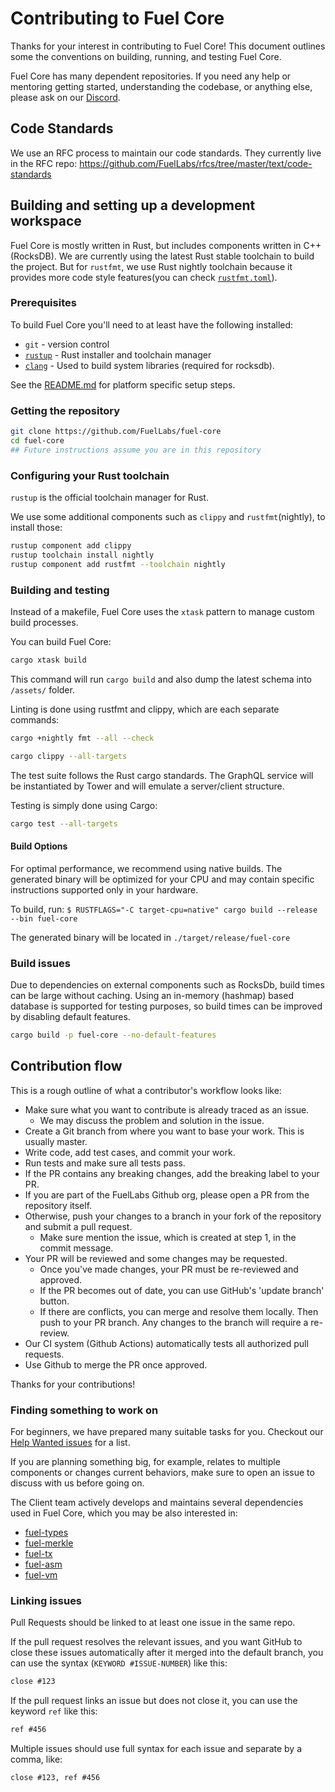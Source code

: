 # Contributing to Fuel Core

Thanks for your interest in contributing to Fuel Core! This document outlines some the conventions on building, running, and testing Fuel Core.

Fuel Core has many dependent repositories. If you need any help or mentoring getting started, understanding the codebase, or anything else, please ask on our [Discord](https://discord.gg/xfpK4Pe).

## Code Standards

We use an RFC process to maintain our code standards. They currently live in the RFC repo: <https://github.com/FuelLabs/rfcs/tree/master/text/code-standards>

## Building and setting up a development workspace

Fuel Core is mostly written in Rust, but includes components written in C++ (RocksDB).
We are currently using the latest Rust stable toolchain to build the project.
But for `rustfmt`, we use Rust nightly toolchain because it provides more code style features(you can check [`rustfmt.toml`](.rustfmt.toml)).

### Prerequisites

To build Fuel Core you'll need to at least have the following installed:

* `git` - version control
* [`rustup`](https://rustup.rs/) - Rust installer and toolchain manager
* [`clang`](http://releases.llvm.org/download.html) - Used to build system libraries (required for rocksdb).

See the [README.md](README.md#system-requirements) for platform specific setup steps.

### Getting the repository

```sh
git clone https://github.com/FuelLabs/fuel-core
cd fuel-core
## Future instructions assume you are in this repository
```

### Configuring your Rust toolchain

`rustup` is the official toolchain manager for Rust.

We use some additional components such as `clippy` and `rustfmt`(nightly), to install those:

```sh
rustup component add clippy
rustup toolchain install nightly
rustup component add rustfmt --toolchain nightly
```

### Building and testing

Instead of a makefile, Fuel Core uses the `xtask` pattern to manage custom build processes.

You can build Fuel Core:

```sh
cargo xtask build
```

This command will run `cargo build` and also dump the latest schema into `/assets/` folder.

Linting is done using rustfmt and clippy, which are each separate commands:

```sh
cargo +nightly fmt --all --check
```

```sh
cargo clippy --all-targets
```

The test suite follows the Rust cargo standards. The GraphQL service will be instantiated by 
Tower and will emulate a server/client structure.

Testing is simply done using Cargo:

```sh
cargo test --all-targets
```

#### Build Options

For optimal performance, we recommend using native builds. The generated binary will be optimized for your CPU and may contain specific instructions supported only in your hardware.

To build, run:
`$ RUSTFLAGS="-C target-cpu=native" cargo build --release --bin fuel-core`

The generated binary will be located in `./target/release/fuel-core`

### Build issues

Due to dependencies on external components such as RocksDb, build times can be large without caching.
Using an in-memory (hashmap) based database is supported for testing purposes, so build times can be improved by disabling
default features.

```sh
cargo build -p fuel-core --no-default-features
```

## Contribution flow

This is a rough outline of what a contributor's workflow looks like:

* Make sure what you want to contribute is already traced as an issue.
  * We may discuss the problem and solution in the issue.
* Create a Git branch from where you want to base your work. This is usually master.
* Write code, add test cases, and commit your work.
* Run tests and make sure all tests pass.
* If the PR contains any breaking changes, add the breaking label to your PR.
* If you are part of the FuelLabs Github org, please open a PR from the repository itself.
* Otherwise, push your changes to a branch in your fork of the repository and submit a pull request.
  * Make sure mention the issue, which is created at step 1, in the commit message.
* Your PR will be reviewed and some changes may be requested.
  * Once you've made changes, your PR must be re-reviewed and approved.
  * If the PR becomes out of date, you can use GitHub's 'update branch' button.
  * If there are conflicts, you can merge and resolve them locally. Then push to your PR branch.
      Any changes to the branch will require a re-review.
* Our CI system (Github Actions) automatically tests all authorized pull requests.
* Use Github to merge the PR once approved.

Thanks for your contributions!

### Finding something to work on

For beginners, we have prepared many suitable tasks for you. Checkout our [Help Wanted issues](https://github.com/FuelLabs/fuel-core/issues?q=is%3Aopen+is%3Aissue+label%3A%22help+wanted%22) for a list.

If you are planning something big, for example, relates to multiple components or changes current behaviors, make sure to open an issue to discuss with us before going on.

The Client team actively develops and maintains several dependencies used in Fuel Core, which you may be also interested in:

* [fuel-types](https://github.com/FuelLabs/fuel-types)
* [fuel-merkle](https://github.com/FuelLabs/fuel-merkle)
* [fuel-tx](https://github.com/FuelLabs/fuel-tx)
* [fuel-asm](https://github.com/FuelLabs/fuel-asm)
* [fuel-vm](https://github.com/FuelLabs/fuel-vm)

### Linking issues

Pull Requests should be linked to at least one issue in the same repo.

If the pull request resolves the relevant issues, and you want GitHub to close these issues automatically after it merged into the default branch, you can use the syntax (`KEYWORD #ISSUE-NUMBER`) like this:

```md
close #123
```

If the pull request links an issue but does not close it, you can use the keyword `ref` like this:

```md
ref #456
```

Multiple issues should use full syntax for each issue and separate by a comma, like:

```md
close #123, ref #456
```
